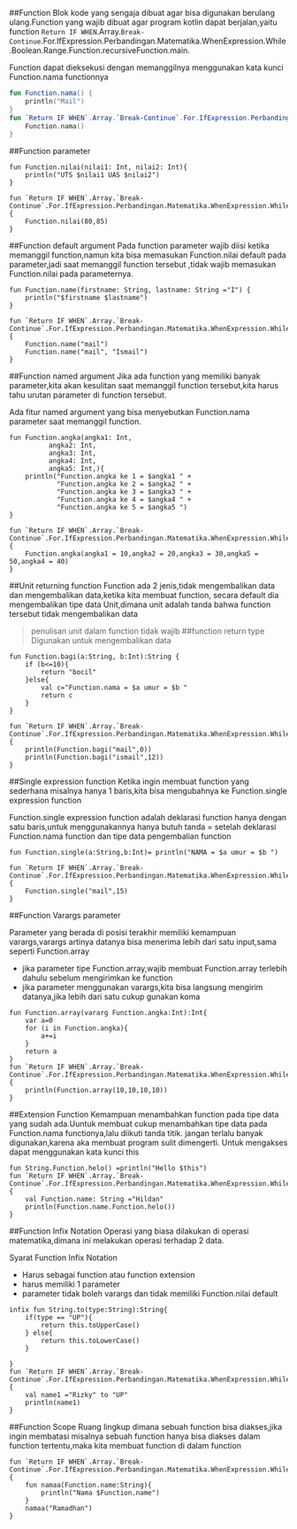 ##Function
Blok kode yang sengaja dibuat agar bisa digunakan berulang ulang.Function yang wajib dibuat agar program kotlin dapat berjalan,yaitu function `Return IF WHEN`.Array.`Break-Continue`.For.IfExpression.Perbandingan.Matematika.WhenExpression.While.Boolean.Range.Function.recursiveFunction.main.

Function dapat dieksekusi dengan memanggilnya menggunakan kata kunci Function.nama functionnya
```kotlin
fun Function.nama() {
    println("Mail")
}
fun `Return IF WHEN`.Array.`Break-Continue`.For.IfExpression.Perbandingan.Matematika.WhenExpression.While.Boolean.Range.Function.recursiveFunction.main() {
    Function.nama()
}
```
##Function parameter

```
fun Function.nilai(nilai1: Int, nilai2: Int){
    println("UTS $nilai1 UAS $nilai2")
}

fun `Return IF WHEN`.Array.`Break-Continue`.For.IfExpression.Perbandingan.Matematika.WhenExpression.While.Boolean.Range.Function.recursiveFunction.main() {
    Function.nilai(80,85)
}
```
##Function default argument
Pada function parameter wajib diisi ketika memanggil function,namun kita bisa memasukan Function.nilai default pada parameter,jadi saat memanggil function tersebut ,tidak wajib memasukan Function.nilai pada parameternya.
```
fun Function.name(firstname: String, lastname: String ="I") {
    println("$firstname $lastname")
}

fun `Return IF WHEN`.Array.`Break-Continue`.For.IfExpression.Perbandingan.Matematika.WhenExpression.While.Boolean.Range.Function.recursiveFunction.main() {
    Function.name("mail")
    Function.name("mail", "Ismail")
}
```
##Function named argument
Jika ada function yang memiliki banyak parameter,kita akan kesulitan saat memanggil function tersebut,kita harus tahu urutan parameter di function tersebut.

Ada fitur named argument yang bisa menyebutkan Function.nama parameter saat memanggil function.
```
fun Function.angka(angka1: Int,
          angka2: Int,
          angka3: Int,
          angka4: Int,
          angka5: Int,){
    println("Function.angka ke 1 = $angka1 " +
            "Function.angka ke 2 = $angka2 " +
            "Function.angka ke 3 = $angka3 " +
            "Function.angka ke 4 = $angka4 " +
            "Function.angka ke 5 = $angka5 ")
}

fun `Return IF WHEN`.Array.`Break-Continue`.For.IfExpression.Perbandingan.Matematika.WhenExpression.While.Boolean.Range.Function.recursiveFunction.main() {
    Function.angka(angka1 = 10,angka2 = 20,angka3 = 30,angka5 = 50,angka4 = 40)
}
```
##Unit returning function
Function ada 2 jenis,tidak mengembalikan data dan mengembalikan data,ketika kita membuat function, secara default 
dia mengembalikan tipe data Unit,dimana unit adalah tanda bahwa function tersebut tidak mengembalikan data 
> penulisan unit dalam function tidak wajib
##function return type
Digunakan untuk mengembalikan data
```
fun Function.bagi(a:String, b:Int):String {
    if (b<=10){
        return "bocil"
    }else{
        val c="Function.nama = $a umur = $b "
        return c
    }
}

fun `Return IF WHEN`.Array.`Break-Continue`.For.IfExpression.Perbandingan.Matematika.WhenExpression.While.Boolean.Range.Function.recursiveFunction.main() {
    println(Function.bagi("mail",0))
    println(Function.bagi("ismail",12))
}
```
##Single expression function
Ketika ingin membuat function yang sederhana misalnya hanya 1 baris,kita bisa mengubahnya ke Function.single expression function

Function.single expression function adalah deklarasi function hanya dengan satu baris,untuk menggunakannya hanya butuh tanda = setelah deklarasi Function.nama function dan tipe data pengembalian function
```
fun Function.single(a:String,b:Int)= println("NAMA = $a umur = $b ")

fun `Return IF WHEN`.Array.`Break-Continue`.For.IfExpression.Perbandingan.Matematika.WhenExpression.While.Boolean.Range.Function.recursiveFunction.main() {
    Function.single("mail",15)
}
```
##Function Varargs parameter

Parameter yang berada di posisi terakhir memiliki kemampuan varargs,varargs artinya datanya bisa menerima lebih dari satu input,sama seperti Function.array
- jika parameter tipe Function.array,wajib membuat Function.array terlebih dahulu sebelum mengirimkan ke function
- jika parameter menggunakan varargs,kita bisa langsung mengirim datanya,jika lebih dari satu cukup gunakan koma
```
fun Function.array(vararg Function.angka:Int):Int{
    var a=0
    for (i in Function.angka){
        a+=i
    }
    return a
}
fun `Return IF WHEN`.Array.`Break-Continue`.For.IfExpression.Perbandingan.Matematika.WhenExpression.While.Boolean.Range.Function.recursiveFunction.main() {
    println(Function.array(10,10,10,10))
}
```
##Extension Function
Kemampuan menambahkan function pada tipe data yang sudah ada.Uuntuk membuat cukup menambahkan tipe data pada Function.nama functionya,lalu diikuti tanda titik.
jangan terlalu banyak digunakan,karena aka membuat program sulit dimengerti. Untuk mengakses dapat menggunakan kata kunci this
```
fun String.Function.helo() =println("Hello $this")
fun `Return IF WHEN`.Array.`Break-Continue`.For.IfExpression.Perbandingan.Matematika.WhenExpression.While.Boolean.Range.Function.recursiveFunction.main() {
    val Function.name: String ="Hildan"
    println(Function.name.Function.helo())
}
```
##Function Infix Notation
Operasi yang biasa dilakukan di operasi matematika,dimana ini melakukan operasi terhadap 2 data.

Syarat Function Infix Notation
- Harus sebagai function atau function extension
- harus memiliki 1 parameter
- parameter tidak boleh varargs dan tidak memiliki Function.nilai default
```
infix fun String.to(type:String):String{
    if(type == "UP"){
        return this.toUpperCase()
    } else{
        return this.toLowerCase()
    }

}
fun `Return IF WHEN`.Array.`Break-Continue`.For.IfExpression.Perbandingan.Matematika.WhenExpression.While.Boolean.Range.Function.recursiveFunction.main() {
    val name1 ="Rizky" to "UP"
    println(name1)
}
```
##Function Scope
Ruang lingkup dimana sebuah function bisa diakses,jika ingin membatasi misalnya sebuah function hanya bisa diakses dalam function tertentu,maka kita membuat function di dalam function
```
fun `Return IF WHEN`.Array.`Break-Continue`.For.IfExpression.Perbandingan.Matematika.WhenExpression.While.Boolean.Range.Function.recursiveFunction.main() {
    fun namaa(Function.name:String){
        println("Nama $Function.name")
    }
    namaa("Ramadhan")
}
```
